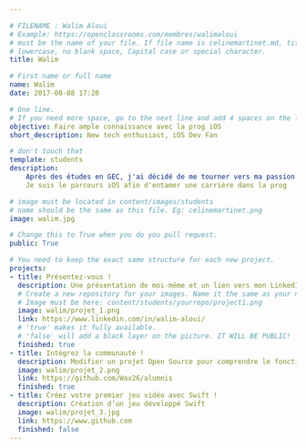 ```yaml
---

# FILENAME : Walim Aloui
# Example: https://openclassrooms.com/membres/walimaloui
# must be the name of your file. If file name is celinemartinet.md, title is celinemartinet.
# lowercase, no blank space, Capital case or special character.
title: Walim

# First name or full name
name: Walim
date: 2017-08-08 17:20

# One line.
# If you need more space, go to the next line and add 4 spaces on the left, as in 'description'.
objective: Faire ample connaissance avec la prog iOS
short_description: New tech enthusiast, iOS Dev Fan

# don't touch that
template: students
description:
    Après des études en GEC, j'ai décidé de me tourner vers ma passion de toujours : les New tech.
    Je suis le parcours iOS afin d'entamer une carrière dans la prog

# image must be located in content/images/students
# name should be the same as this file. Eg: celinemartinet.png
image: walim.jpg

# Change this to True when you do you pull request.
public: True

# You need to keep the exact same structure for each new project.
projects:
- title: Présentez-vous !
  description: Une présentation de moi-même et un lien vers mon LinkedIn.
  # Create a new repository for your images. Name it the same as your nickname and profile picture.
  # Image must be here: content/students/yourrepo/project1.png
  image: walim/projet_1.png
  link: https://www.linkedin.com/in/walim-aloui/
  # 'true' makes it fully available.
  # 'false' will add a black layer on the picture. IT WILL BE PUBLIC!
  finished: true
- title: Intégrez la communauté !
  description: Modifier un projet Open Source pour comprendre le fonctionnement de Git, de Github et des pull requests. 
  image: walim/projet_2.png
  link: https://github.com/Wax26/alumnis
  finished: true
- title: Créez votre premier jeu vidéo avec Swift !
  description: Création d’un jeu développé Swift
  image: walim/projet_3.jpg
  link: https://www.github.com
  finished: false
---
```

